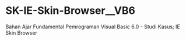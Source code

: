 # SK-IE-Skin-Browser__VB6
Bahan Ajar Fundamental Pemrograman Visual Basic 6.0 - Studi Kasus; IE Skin Browser
